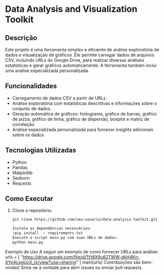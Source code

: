 # Data Analysis and Visualization Toolkit

## Descrição

Este projeto é uma ferramenta simples e eficiente de análise exploratória de dados e visualização de gráficos. Ele permite carregar dados de arquivos CSV, incluindo URLs do Google Drive, para realizar diversas análises estatísticas e gerar gráficos automaticamente. A ferramenta também inclui uma análise especializada personalizada.

## Funcionalidades

- Carregamento de dados CSV a partir de URLs.
- Análise exploratória com estatísticas descritivas e informações sobre o conjunto de dados.
- Geração automática de gráficos: histograma, gráfico de barras, gráfico de pizza, gráfico de linha, gráfico de dispersão, boxplot e matriz de correlação.
- Análise especializada personalizada para fornecer insights adicionais sobre os dados.

## Tecnologias Utilizadas

- Python
- Pandas
- Matplotlib
- Seaborn
- Requests
  

## Como Executar

1. Clone o repositório:
   ```bash
   git clone https://github.com/seu-usuario/data-analysis-toolkit.git

   Instale as dependências necessárias:
   !pip install -r requirements.txt
   Execute o script main.py com suas URLs de dados:
   python main.py
Exemplo de Uso
A seguir um exemplo de como fornecer URLs para análise:
urls = [
    "https://drive.google.com/file/d/1Yt8X9u62TWW-dkH4Kn-XYo4LegUcX_Ix/view?usp=sharing"
]
main(urls)
Contribuições são bem-vindas! Sinta-se à vontade para abrir issues ou enviar pull requests.

